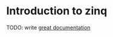 # Introduction to zinq

TODO: write [great documentation](http://jacobian.org/writing/what-to-write/)
